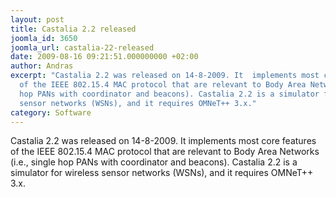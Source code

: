 ```yaml
---
layout: post
title: Castalia 2.2 released
joomla_id: 3650
joomla_url: castalia-22-released
date: 2009-08-16 09:21:51.000000000 +02:00
author: Andras
excerpt: "Castalia 2.2 was released on 14-8-2009. It  implements most core features
  of the IEEE 802.15.4 MAC protocol that are relevant to Body Area Networks (i.e.,\r\nsingle
  hop PANs with coordinator and beacons). Castalia 2.2 is a simulator for wireless
  sensor networks (WSNs), and it requires OMNeT++ 3.x."
category: Software
---
```

Castalia 2.2 was released on 14-8-2009. It  implements most core features of the IEEE 802.15.4 MAC protocol that are relevant to Body Area Networks (i.e.,
single hop PANs with coordinator and beacons). Castalia 2.2 is a simulator for wireless sensor networks (WSNs), and it requires OMNeT++ 3.x.
